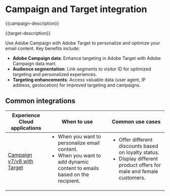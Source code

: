 ---
---

# Campaign and Target integration

{{campaign-description}}

{{target-description}}

Use Adobe Campaign with Adobe Target to personalize and optimize your email content. Key benefits include:

+ **Adobe Campaign data**: Enhance targeting in Adobe Target with Adobe Campaign data mart.
+ **Audience segmentation**: Link segments to visitor ID for optimized targeting and personalized experiences.
+ **Targeting enhancements**: Access valuable data (user agent, IP address, geolocation) for improved targeting and campaigns.

## Common integrations

<table>
    <thead>
        <tr>
            <th>Experience Cloud applications</th>
            <th>When to use</th>
            <th>Common use cases</th>
        </tr>
    </thead>
    <tbody>
        <tr>
            <td><a href="https://experienceleague.adobe.com/docs/campaign-classic-learn/tutorials/integrating/target-integration.html" target="_blank" rel="noreferrer">Campaign v7/v8 with Target</a></td>
            <td>
                <ul style="margin-top: 0;">
                    <li>When you want to personalize email content.</li>
                    <li>When you want to add dynamic content to emails based on the recipient.</li>
                </ul>
            </td>
            <td>
              <ul style="margin-top: 0;">
                <li>Offer different discounts based on loyalty status. </li>
                <li>Display different product offers for male and female customers.
              </ul>
            </td>
        </tr>     
    </tbody>          
</table>

